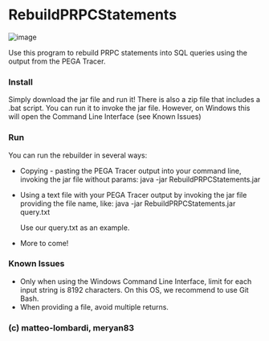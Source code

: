 # RebuildPRPCStatements

![image](https://user-images.githubusercontent.com/38896730/172811241-4ee1e6a7-9d85-43e7-bbbe-4102e10e283e.png)

Use this program to rebuild PRPC statements into SQL queries using the output from the PEGA Tracer.

### Install
Simply download the jar file and run it!
There is also a zip file that includes a .bat script. You can run it to invoke the jar file. However, on Windows this will open the Command Line Interface (see Known Issues)

### Run

You can run the rebuilder in several ways:

- Copying - pasting the PEGA Tracer output into your command line, invoking the jar file without params:
	java -jar RebuildPRPCStatements.jar

- Using a text file with your PEGA Tracer output by invoking the jar file providing the file name, like:
	java -jar RebuildPRPCStatements.jar query.txt
	
	Use our query.txt as an example.

- More to come!

### Known Issues

- Only when using the Windows Command Line Interface, limit for each input string is 8192 characters. On this OS, we recommend to use Git Bash.
- When providing a file, avoid multiple returns.

### (c) matteo-lombardi, meryan83
